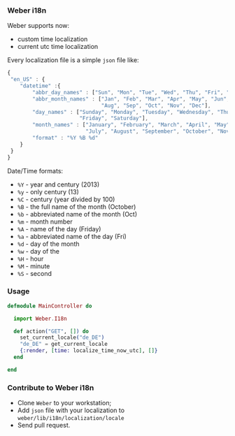 ### Weber i18n

Weber supports now:

  * custom time localization
  * current utc time localization

Every localization file is a simple `json` file like:

```javascript
{
 "en_US" : {
    "datetime" :{
        "abbr_day_names" : ["Sun", "Mon", "Tue", "Wed", "Thu", "Fri", "Sat"],
        "abbr_month_names" : ["Jan", "Feb", "Mar", "Apr", "May", "Jun", "Jul",
                              "Aug", "Sep", "Oct", "Nov", "Dec"],
        "day_names" : ["Sunday", "Monday", "Tuesday", "Wednesday", "Thursday",
                       "Friday", "Saturday"],
        "month_names" : ["January", "February", "March", "April", "May", "June", 
                         "July", "August", "September", "October", "November","December"],
        "format" : "%Y %B %d"
    }
 }
}
```

Date/Time formats:

  * `%Y` - year and century (2013)
  * `%y` - only century (13)
  * `%C` -     century (year divided by 100)
  * `%B` -     the full name of the month (October)
  * `%b` -     abbreviated name of the month (Oct)
  * `%m` -     month number
  * `%A` -     name of the day (Friday)
  * `%a` -     abbreviated name of the day (Fri)
  * `%d` -     day of the month
  * `%w` -     day of the 
  * `%H` -     hour
  * `%M` -     minute
  * `%S` -     second

### Usage

```elixir
defmodule MainController do

  import Weber.I18n

  def action("GET", []) do
    set_current_locale("de_DE")
    "de_DE" = get_current_locale
    {:render, [time: localize_time_now_utc], []}
  end

end
```

### Contribute to Weber i18n
  
  * Clone `Weber` to your workstation;
  * Add `json` file with your localization to `weber/lib/i18n/localization/locale`
  * Send pull request.